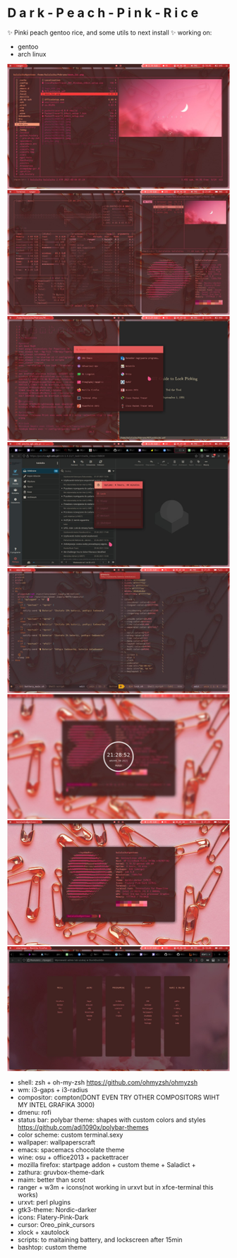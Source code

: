 # D a r k - P e a c h - P i n k - R i c e
✨ Pinki peach gentoo rice, and some utils to next install ✨
working on:
- gentoo
- arch linux

![alt text](/Mniam/photo1629895575.jpeg)
![alt text](/Mniam/photo1629831722.jpeg)
![alt text](/Mniam/photo1629832546.jpeg)
![alt text](/Mniam/photo1629832858.jpeg)
![alt text](/Mniam/photo1629833142.jpeg)
![alt text](/Mniam/photo1629833395.jpeg)
![alt text](/Mniam/photo1629833412.jpeg)
![alt text](/Mniam/photo1629895822.jpeg)

- shell: zsh + oh-my-zsh https://github.com/ohmyzsh/ohmyzsh
- wm: i3-gaps + i3-radius
- compositor: compton(DONT EVEN TRY OTHER COMPOSITORS WIHT MY INTEL GRAFIKA 3000)
- dmenu: rofi 
- status bar: polybar theme: shapes with custom colors and styles https://github.com/adi1090x/polybar-themes
- color scheme: custom terminal.sexy
- wallpaper: wallpaperscraft
- emacs: spacemacs chocolate theme
- wine: osu + office2013 + packettracer
- mozilla firefox: startpage addon + custom theme + Saladict +
- zathura: gruvbox-theme-dark
- maim: better than scrot
- ranger + w3m + icons(not working in urxvt but in xfce-terminal this works)
- urxvt: perl plugins
- gtk3-theme:  Nordic-darker
- icons: Flatery-Pink-Dark
- cursor: Oreo_pink_cursors
- xlock + xautolock
- scripts: to maitaining battery, and lockscreen after 15min
- bashtop: custom theme
